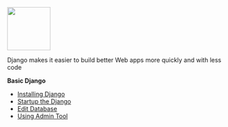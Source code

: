 <img src="https://www.djangoproject.com/s/img/logos/django-logo-negative.png" height="100px" align="middle">

Django makes it easier to build better Web apps more quickly and with less code

**Basic Django**
* [Installing Django](Django/install/)
* [Startup the Django](Django/start/)
* [Edit Database](Django/database/)
* [Using Admin Tool](Django/admin/)